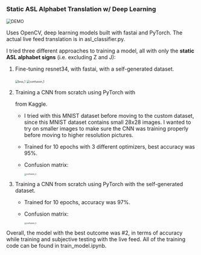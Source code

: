 ### Static ASL Alphabet Translation w/ Deep Learning

<img src="C:\Users\grace\Desktop\Files\Projects\asl\DEMO.gif" alt="DEMO" style="zoom:80%;" />

Uses OpenCV, deep learning models built with fastai and PyTorch. The actual live feed translation is in asl_classifier.py.

I tried three different approaches to training a model, all with only the **static ASL alphabet signs** (i.e. excluding Z and J):

1. Fine-tuning resnet34, with fastai, with a self-generated dataset.

   <img src="C:\Users\grace\Desktop\Files\Projects\asl\loss_1.png" alt="loss_1" style="zoom: 50%;" />

   <img src="C:\Users\grace\Desktop\Files\Projects\asl\confusion_1.png" alt="confusion_1" style="zoom: 50%;" />

2. Training a CNN from scratch using PyTorch with 

   [this MNIST ASL alphabet dataset]: https://www.kaggle.com/datamunge/sign-language-mnist

   from Kaggle.

   - I tried with this MNIST dataset before moving to the custom dataset, since this MNIST dataset contains small 28x28 images. I wanted to try on smaller images to make sure the CNN was training properly before moving to higher resolution pictures.

   - Trained for 10 epochs with 3 different optimizers, best accuracy was 95%.

   - Confusion matrix:

     <img src="C:\Users\grace\Desktop\Files\Projects\asl\confusion_2.png" alt="confusion_2" style="zoom: 33%;" />

3. Training a CNN from scratch using PyTorch with the self-generated dataset.

   - Trained for 10 epochs, accuracy was 97%.

   - Confusion matrix:

     <img src="C:\Users\grace\Desktop\Files\Projects\asl\confusion_3.png" alt="confusion_3" style="zoom:33%;" />

Overall, the model with the best outcome was #2, in terms of accuracy while training and subjective testing with the live feed. All of the training code can be found in train_model.ipynb. 



